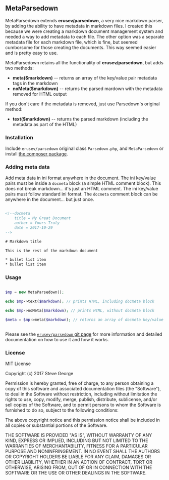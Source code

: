 ## MetaParsedown

MetaParsedown extends **erusev/parsedown**, a very nice markdown parser, by adding the ability to have metadata in markdown files.  I created this because we were creating a markdown document management system and needed a way to add metadata to each file.  The other option was a separate metadata file for each markdown file, which is fine, but seemed cumborsome for those creating the documents.  This way seemed easier and is pretty easy to use.

MetaParsedown retains all the functionality of **erusev/parsedown**, but adds two methods:

* **meta($markdown)** -- returns an array of the key/value pair metadata tags in the markdown
* **noMeta($markdown)** -- returns the parsed mardown with the metadata removed for HTML output

If you don't care if the metadata is removed, just use Parsedown's original method:

* **text($markdown)** -- returns the parsed markdown (including the metadata as part of the HTML)


### Installation

Include `erusev/parsedown` original class `Parsedown.php`, and `MetaParsedown` or install [the composer package](https://packagist.org/packages/pagerange/metaparsedown).

### Adding meta data

Add meta data in ini format anywhere in the document.  The ini key/value pairs must be inside a `docmeta` block (a simple HTML comment block).  This does not break markdown... it's just an HTML comment.  The ini key/value pairs must follow standard ini format.  The `docmeta` comment block can be anywhere in the document... but just once.

```html
  
<!--docmeta
	title = My Great Document
	author = Yours Truly
	date = 2017-10-29
-->

# Markdown title

This is the rest of the markdown document

* bullet list item
* bullet list item

```

### Usage

``` php

$mp = new MetaParsedown();

echo $mp->text($markdown); // prints HTML, including docmeta block

echo $mp->noMeta($markdown); // prints HTML, without docmeta block

$meta = $mp->meta($markdown); // returns an array of docmeta key/value pairs
  
```

Please see the [`erusev/parsedown` git page](https://github.com/erusev/parsedown) for more information and detailed documentation on how to use it and how it works.

### License

MIT License

Copyright (c) 2017 Steve George

Permission is hereby granted, free of charge, to any person obtaining a copy
of this software and associated documentation files (the "Software"), to deal
in the Software without restriction, including without limitation the rights
to use, copy, modify, merge, publish, distribute, sublicense, and/or sell
copies of the Software, and to permit persons to whom the Software is
furnished to do so, subject to the following conditions:

The above copyright notice and this permission notice shall be included in all
copies or substantial portions of the Software.

THE SOFTWARE IS PROVIDED "AS IS", WITHOUT WARRANTY OF ANY KIND, EXPRESS OR
IMPLIED, INCLUDING BUT NOT LIMITED TO THE WARRANTIES OF MERCHANTABILITY,
FITNESS FOR A PARTICULAR PURPOSE AND NONINFRINGEMENT. IN NO EVENT SHALL THE
AUTHORS OR COPYRIGHT HOLDERS BE LIABLE FOR ANY CLAIM, DAMAGES OR OTHER
LIABILITY, WHETHER IN AN ACTION OF CONTRACT, TORT OR OTHERWISE, ARISING FROM,
OUT OF OR IN CONNECTION WITH THE SOFTWARE OR THE USE OR OTHER DEALINGS IN THE
SOFTWARE.





